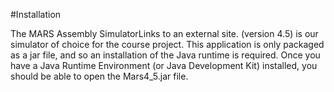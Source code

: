 #Installation

The MARS Assembly SimulatorLinks to an external site. (version 4.5) is our simulator of choice for the course project. This application is only packaged as a jar file, and so an installation of the Java runtime is required. Once you have a Java Runtime Environment (or Java Development Kit) installed, you should be able to open the Mars4_5.jar file.
